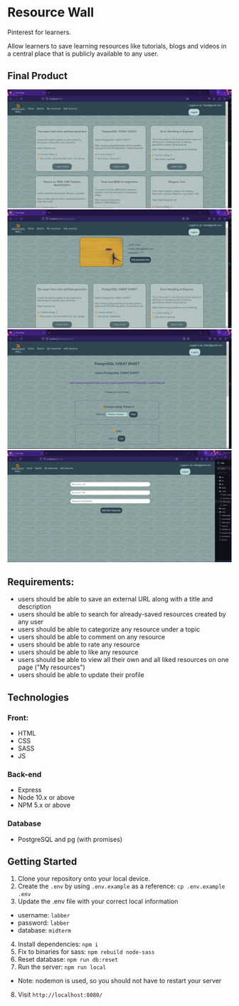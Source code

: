 # Resource Wall

Pinterest for learners.

Allow learners to save learning resources like tutorials, blogs and videos in a central place that is publicly available to any user.

## Final Product

!["Screenshot of Home page"](https://github.com/EkaterinaEg/Resource-Wall/blob/finalapp/docs/RW-home.PNG)
!["Screenshot of My resources"](https://github.com/EkaterinaEg/Resource-Wall/blob/finalapp/docs/RW-myResources.PNG)
!["Screenshot of Resource page"](https://github.com/EkaterinaEg/Resource-Wall/blob/finalapp/docs/RW-sig-Resource.PNG)
!["Screenshot of Add new resource"](https://github.com/EkaterinaEg/Resource-Wall/blob/finalapp/docs/RW-addNewResource.PNG)

## Requirements:

- users should be able to save an external URL along with a title and description
- users should be able to search for already-saved resources created by any user
- users should be able to categorize any resource under a topic
- users should be able to comment on any resource
- users should be able to rate any resource
- users should be able to like any resource
- users should be able to view all their own and all liked resources on one page ("My resources")
- users should be able to update their profile

## Technologies

### Front:

- HTML
- CSS
- SASS
- JS

### Back-end

- Express
- Node 10.x or above
- NPM 5.x or above

### Database

- PostgreSQL and pg (with promises)

## Getting Started

1. Clone your repository onto your local device.
2. Create the `.env` by using `.env.example` as a reference: `cp .env.example .env`
3. Update the .env file with your correct local information

- username: `labber`
- password: `labber`
- database: `midterm`

4. Install dependencies: `npm i`
5. Fix to binaries for sass: `npm rebuild node-sass`
6. Reset database: `npm run db:reset`
7. Run the server: `npm run local`

- Note: nodemon is used, so you should not have to restart your server

8. Visit `http://localhost:8080/`
